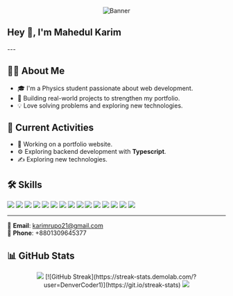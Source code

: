 <!-- Banner Image -->
<p align="center">
  <img src="https://images.unsplash.com/photo-1461749280684-dccba630e2f6?q=80&w=1469&auto=format&fit=crop&ixlib=rb-4.1.0&ixid=M3wxMjA3fDB8MHxwaG90by1wYWdlfHx8fGVufDB8fHx8fA%3D%3D" alt="Banner" />
</p>

<h2>Hey 👋, I'm Mahedul Karim</h2>
---

## 👨‍💻 About Me

- 🎓 I'm a Physics student passionate about web development.
- 🚀 Building real-world projects to strengthen my portfolio.
- 💡 Love solving problems and exploring new technologies.


## 🔭 Current Activities

- 🔭 Working on a portfolio website.
- ⚙️ Exploring backend development with **Typescript**.
- ✍️ Exploring new technologies.


## 🛠️ Skills

<p>
  <img src="https://img.shields.io/badge/HTML5-E34F26?logo=html5&logoColor=white" />
  <img src="https://img.shields.io/badge/CSS3-1572B6?logo=css3&logoColor=white" />
  <img src="https://img.shields.io/badge/TailwindCSS-38B2AC?logo=tailwind-css&logoColor=white" />
  <img src="https://img.shields.io/badge/JavaScript-F7DF1E?logo=javascript&logoColor=black" />
  <img src="https://img.shields.io/badge/React-61DAFB?logo=react&logoColor=black" />
  <img src="https://img.shields.io/badge/Next.js-000000?logo=next.js&logoColor=white" />
  <img src="https://img.shields.io/badge/Git-F05032?logo=git&logoColor=white" />
  <img src="https://img.shields.io/badge/GitHub-181717?logo=github&logoColor=white" />
  <img src="https://img.shields.io/badge/Vercel-000000?logo=vercel&logoColor=white" />
  <img src="https://img.shields.io/badge/VS%20Code-007ACC?logo=visual-studio-code&logoColor=white" />
  <img src="https://img.shields.io/badge/TypeScript-3178C6?logo=typescript&logoColor=white" />
<img src="https://img.shields.io/badge/Node.js-339933?logo=node.js&logoColor=white" />
<img src="https://img.shields.io/badge/Express.js-000000?logo=express&logoColor=white" />
<img src="https://img.shields.io/badge/MongoDB-47A248?logo=mongodb&logoColor=white" />
<img src="https://img.shields.io/badge/Prisma-2D3748?logo=prisma&logoColor=white" />
</p>

---

<!-- ## 🌐 Connect with Me

[![LinkedIn](https://img.shields.io/badge/LinkedIn-blue?logo=linkedin&logoColor=white)](https://www.linkedin.com/in/yourprofile/)
[![GitHub](https://img.shields.io/badge/GitHub-black?logo=github&logoColor=white)](https://github.com/yourusername/)
[![Twitter](https://img.shields.io/badge/Twitter-1DA1F2?logo=twitter&logoColor=white)](https://twitter.com/yourhandle)
-->

📧 **Email**: karimrupo21@gmail.com  
📱 **Phone**: +8801309645377


## 📊 GitHub Stats

<p align="center">
  <img src="https://github-readme-stats.vercel.app/api?username=Mahedul-Karim&show_icons=true&theme=default" />
  [![GitHub Streak](https://streak-stats.demolab.com/?user=DenverCoder1)](https://git.io/streak-stats)
  <img src="https://github-readme-stats.vercel.app/api/top-langs/?username=Mahedul-Karim&layout=compact&theme=default" />
</p>
